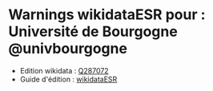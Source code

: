 Warnings wikidataESR pour : Université de Bourgogne @univbourgogne
================

- Edition wikidata : [Q287072](https://www.wikidata.org/wiki/Q287072)
- Guide d'édition : [wikidataESR](https://github.com/cpesr/wikidataESR/)

